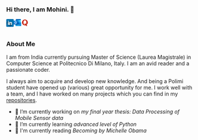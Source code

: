 ### Hi there, I am Mohini. 👋

<a href="https://www.linkedin.com/in/mohini-gupta485/">
  <img align="left" alt="Mohini Gupta | LinkedIn" width="20px" src="https://github.com/mohini-gupta/mohini-gupta/blob/master/assets/linkedIn.png" />
</a>

<a href="mailto:mohini.gupta@mail.polimi.it">
  <img align="left" alt="Mohini Gupta | Outlook" width="20px" src="https://github.com/mohini-gupta/mohini-gupta/blob/master/assets/outlook.png" />
</a>
<a href="https://www.quora.com/profile/Mohini-Gupta-127">
  <img align="left" alt="Mohini Gupta | Quora" width="20px" src="https://github.com/mohini-gupta/mohini-gupta/blob/master/assets/quora.png" />
</a>

<br />
<br />

### About Me 
I am from India currently pursuing Master of Science (Laurea Magistrale) in Computer Science at Politecnico Di Milano, Italy. I am an avid reader and a passionate coder. 

I always aim to acquire and develop new knowledge. And being a Polimi student have opened up (various) great opportunity for me. I work well with a team, and I have worked on many projects which you can find in my [repositories](https://github.com/mohini-gupta?tab=repositories).

- 🔭 I’m currently working on *my final year thesis: Data Processing of Mobile Sensor data*
- 🌱 I’m currently learning *advanced level of Python*
- :book: I'm currently reading *Becoming by Michelle Obama*
